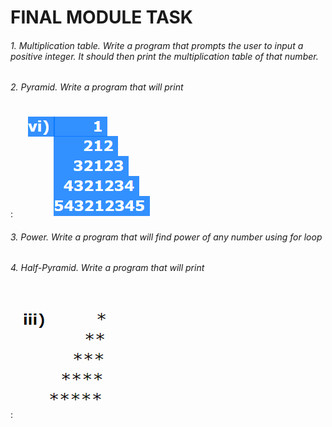 # FINAL MODULE TASK

###### 1. Multiplication table. Write a program that prompts the user to input a positive integer. It should then print the multiplication table of that number.

###### 2. Pyramid. Write a program that will print

:![img.png](https://github.com/mjc-school/MJC-School/blob/main/stage%20%230/module%20%234.%20Java%20Fundamentals/lesson%20%232.%20FOR%20statement/final-task/img/img.png?raw=true)

###### 3. Power. Write a program that will find power of any number using for loop

###### 4. Half-Pyramid. Write a program that will print

:![img_1.png](https://github.com/mjc-school/MJC-School/blob/main/stage%20%230/module%20%234.%20Java%20Fundamentals/lesson%20%232.%20FOR%20statement/final-task/img/img_1.png?raw=true)
